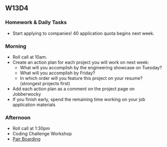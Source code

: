 ## W13D4
### Homework & Daily Tasks

* Start applying to companies!  40 application quota begins next week.

### Morning

* Roll call at 10am.
* Create an action plan for each project you will work on next week:
  * What will you accomplish by the engineering showcase on Tuesday?
  * What will you accomplish by Friday?
  * In which order will you feature this project on your resume? (strongest projects first)
* Add each action plan as a comment on the project page on Jobberwocky
* If you finish early, spend the remaining time working on your job application materials


### Afternoon

* Roll call at 1:30pm
* Coding Challenge Workshop
* [Pair Boarding][pair-boarding-index]

<!-- LINKS -->
[Jobberwocky]: http://progress.appacademy.io/jobberwocky
[pair-boarding-index]: ../technical-skills/whiteboarding/index.md

<!-- Algorithms Readings & Projects -->
[dijkstras-readings]: https://github.com/appacademy/job-search-curriculum/tree/master/SF/algorithms/w13d3
[dijkstras]: https://github.com/appacademy/job-search-curriculum/tree/master/SF/algorithms/w13d3/project7
